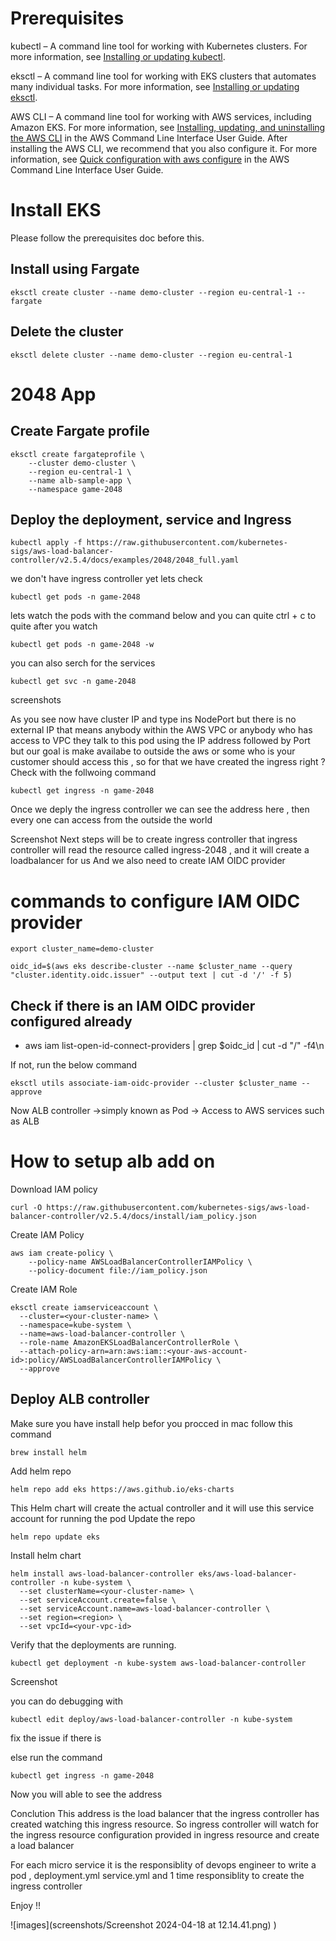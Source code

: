 
# Prerequisites

kubectl – A command line tool for working with Kubernetes clusters. For more information, see [Installing or updating kubectl](https://docs.aws.amazon.com/eks/latest/userguide/install-kubectl.html).

eksctl – A command line tool for working with EKS clusters that automates many individual tasks. For more information, see [Installing or updating eksctl](https://docs.aws.amazon.com/eks/latest/userguide/eksctl.html).

AWS CLI – A command line tool for working with AWS services, including Amazon EKS. For more information, see [Installing, updating, and uninstalling the AWS CLI](https://docs.aws.amazon.com/cli/latest/userguide/cli-chap-install.html) in the AWS Command Line Interface User Guide. After installing the AWS CLI, we recommend that you also configure it. For more information, see [Quick configuration with aws configure](https://docs.aws.amazon.com/cli/latest/userguide/cli-configure-quickstart.html#cli-configure-quickstart-config) in the AWS Command Line Interface User Guide.


# Install EKS

Please follow the prerequisites doc before this.

## Install using Fargate

```
eksctl create cluster --name demo-cluster --region eu-central-1 --fargate
```

## Delete the cluster

```
eksctl delete cluster --name demo-cluster --region eu-central-1
```


# 2048 App

## Create Fargate profile

```
eksctl create fargateprofile \
    --cluster demo-cluster \
    --region eu-central-1 \
    --name alb-sample-app \
    --namespace game-2048
```

## Deploy the deployment, service and Ingress

```
kubectl apply -f https://raw.githubusercontent.com/kubernetes-sigs/aws-load-balancer-controller/v2.5.4/docs/examples/2048/2048_full.yaml
```

we don't have ingress controller yet lets check

``` 
kubectl get pods -n game-2048
```

lets watch the pods with the command below and you can quite ctrl + c to quite after you watch

``` kubectl get pods -n game-2048 -w ```

you can also serch for the services

``` kubectl get svc -n game-2048 ```

screenshots

As you see now have cluster IP and type ins NodePort but there is no external IP that means anybody within the AWS VPC or anybody who has access to VPC they talk to this pod using the
IP address followed by Port but our goal is make availabe to outside the aws or some who is your customer should access this , so for that we have created the ingress right ?
Check with the follwoing command

```
kubectl get ingress -n game-2048
```
Once we deply the ingress controller we can see the address here , then every one can access from the outside the world

Screenshot
Next steps will be to create ingress controller that ingress controller will read the resource called ingress-2048 , and it will create a loadbalancer for us
And we also need to create IAM OIDC provider

# commands to configure IAM OIDC provider 

```
export cluster_name=demo-cluster
```

```
oidc_id=$(aws eks describe-cluster --name $cluster_name --query "cluster.identity.oidc.issuer" --output text | cut -d '/' -f 5) 
```

## Check if there is an IAM OIDC provider configured already

- aws iam list-open-id-connect-providers | grep $oidc_id | cut -d "/" -f4\n 

If not, run the below command

```
eksctl utils associate-iam-oidc-provider --cluster $cluster_name --approve
```

Now ALB controller ->simply known as Pod -> Access to AWS services such as ALB

# How to setup alb add on

Download IAM policy

```
curl -O https://raw.githubusercontent.com/kubernetes-sigs/aws-load-balancer-controller/v2.5.4/docs/install/iam_policy.json
```

Create IAM Policy

```
aws iam create-policy \
    --policy-name AWSLoadBalancerControllerIAMPolicy \
    --policy-document file://iam_policy.json
```

Create IAM Role

```
eksctl create iamserviceaccount \
  --cluster=<your-cluster-name> \
  --namespace=kube-system \
  --name=aws-load-balancer-controller \
  --role-name AmazonEKSLoadBalancerControllerRole \
  --attach-policy-arn=arn:aws:iam::<your-aws-account-id>:policy/AWSLoadBalancerControllerIAMPolicy \
  --approve
```

## Deploy ALB controller
Make sure you have install help befor you procced in mac follow this command
```
brew install helm
```

Add helm repo

```
helm repo add eks https://aws.github.io/eks-charts
```
This Helm chart will create the actual controller and it will use this service account for running the pod
Update the repo

```
helm repo update eks
```

Install helm chart

```
helm install aws-load-balancer-controller eks/aws-load-balancer-controller -n kube-system \
  --set clusterName=<your-cluster-name> \
  --set serviceAccount.create=false \
  --set serviceAccount.name=aws-load-balancer-controller \
  --set region=<region> \
  --set vpcId=<your-vpc-id>
```

Verify that the deployments are running.

```
kubectl get deployment -n kube-system aws-load-balancer-controller
```

Screenshot

you can do debugging with
```
kubectl edit deploy/aws-load-balancer-controller -n kube-system
```

fix the issue if there is

else run the command 

```
kubectl get ingress -n game-2048
```

Now you will able to see the address

Conclution This address is the load balancer that the ingress controller has created watching this ingress resource. So ingress controller will watch for the ingress resource configuration provided in ingress resource and create a load balancer

For each micro service it is the responsiblity of devops engineer to write a pod , deployment.yml service.yml and 1 time responsiblity to create the ingress controller


Enjoy !! 





![images](screenshots/Screenshot 2024-04-18 at 12.14.41.png)
)
